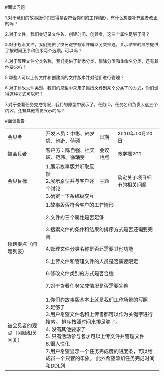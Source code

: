 #面谈问题

1.对于我们的故事版你们觉得是否符合你们的工作情形，有什么想要补充或者改正的吗？

2.对于文件，我们会记录文件名、创建时间、创建者，这三个属性足够了吗？

3.对于搜索文件，我们提供了按关键字搜索并辅以分类筛选，显示结果的顺序提供了按时间正序和倒序两个选项，可以吗？

4.对于管理文件分类名称，我们提供了新添分类、删除分类和重命名分类，还有其他要求吗？

5.哪些人可以上传文件和创建新的文件版本并对他们进行管理？

6.对于修改文件类别，我们的原型中采用了拖拽文件到某个分类下的方式，你们觉得这种方式可以吗？

7.对于查看任务完成情况，我们的原型中展示了，任务ID，任务名和负责人这三个内容，还有其他需要展示的吗？

#面谈报告
<table>

<tbody>

<tr><td>会见者</td><td>开发人员：申彬、韩梦虞、韩奇、侍硕</td><td>日期</td><td>2016年10月20日</td></tr>

<tr><td>被会见者</td><td>客户方：陈自强、杜天蛟、范伟、徐璠斐</td><td>会议地点</td><td>教学楼202</td></tr>

<tr><td>会见目标</td><td>1.展示故事版并听取反馈<br/>2.展示原型并与客户逐个讨论<br/>3.确定一下系统级交互</td><td>主题</td><td>确定关于项目细节的相关问题</td></tr>

<tr><td>谈话要点（问题列表）</td><td colspan="3">
1.故事版否符合客户的工作情形<br/>

2.文件的三个属性是否足够<br/>

3.搜索文件的条件和结果的排序方式是否还需要完善<br/>

4.管理文件分类名称是否还需要其他功能<br/>

5.上传文件和管理文件的人员是否需要限定<br/>

6.修改文件类别的方式是否合适<br/>

7.对于查看任务完成情况是否需要完善<br/>

<tr>
<td>被会见者的观点（问题相关回复）</td>
<td colspan="3">
1.你们的故事版基本上就是我们工作场景的写照
<br/>
2.足够了
<br/>
3.用户希望文件名和上传者都可以作为关键字进行搜索。
  排序按照时间来排足够了。
<br/>
4. 没有其他要求了
<br/>
5. 只有活动参与者才可以上传文件并管理文件<br/>
6.很人性化<br/>
7.用户希望显示一个任务完成度的进度条，可以给成员一个只管的印象。
  此外希望添加任务完成时间和DDL列
</td></tr>
</tbody>

</table>

